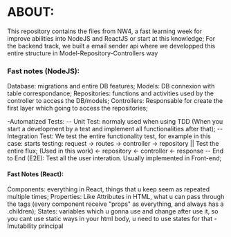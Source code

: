 # ABOUT:
This repository contains the files from NW4, a fast learning week for improve abilities into NodeJS and ReactJS or start at this knowledge;
For the backend track, we built a email sender api where we developped this entire structure in Model-Repository-Controllers way



### Fast notes (NodeJS):

Database: migrations and entire DB features;
Models: DB connexion with table correspondance;
Repositories: functions and activities used by the controller to access the DB/models;
Controllers: Responsable for create the first layer which going to access the repositories;

-Automatized Tests:
	-- Unit Test: normaly used when using TDD (When you start a development by a test and implement all functionalities after that);
	-- Integration Test: We test the entire functionality test, for example in this case: starts testing: request -> routes -> controller -> repository || Test the entire flux; (Used in this work)
														<- repository <- controller <- response	
	-- End to End (E2E): Test all the user interation. Usually implemented in Front-end;





#### Fast Notes (React):
Components: everything in React, things that u keep seem as repeated multiple times;
Properties: Like Attributes in HTML, what u can pass through the tags (every component receive "props" as everything, and always has a .children);
States: variables which u gonna use and change after use it, so you cant use static ways in your html body, u need to use states for that - Imutability principal
